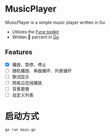

# MusicPlayer
MusicPlayer is a simple music player written in Go
- Utilizes the [Fyne toolkit](https://fyne.io/)
- Written :100: percent in [Go](https://go.dev/)

## Features
- [x] 播放、暂停、停止
- [ ] 随机播放、单曲循环、列表循环
- [ ] 歌词显示
- [ ] 网易云在线播放
- [ ] 背景更换
- [ ] 自定义列表

# 启动方式
```
go run main.go
```
